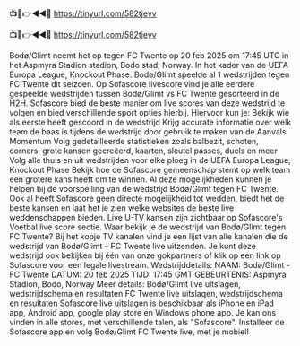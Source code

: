 📺📱👉◄◄🔴 https://tinyurl.com/582tjeyv

📺📱👉◄◄🔴 https://tinyurl.com/582tjeyv


Bodø/Glimt neemt het op tegen FC Twente op 20 feb 2025 om 17:45 UTC in het Aspmyra Stadion stadion, Bodo stad, Norway. In het kader van de UEFA Europa League, Knockout Phase.
Bodø/Glimt speelde al 1 wedstrijden tegen FC Twente dit seizoen.
Op Sofascore livescore vind je alle eerdere gespeelde wedstrijden tussen Bodø/Glimt vs FC Twente gesorteerd in de H2H. Sofascore bied de beste manier om live scores van deze wedstrijd te volgen en bied verschillende sport opties hierbij. Hiervoor kun je:
Bekijk wie als eerste heeft gescoord in de wedstrijd
Krijg accurate informatie over welk team de baas is tijdens de wedstrijd door gebruik te maken van de Aanvals Momentum
Volg gedetailleerde statistieken zoals balbezit, schoten, corners, grote kansen gecreëerd, kaarten, sleutel passes, duels en meer
Volg alle thuis en uit wedstrijden voor elke ploeg in de UEFA Europa League, Knockout Phase
Bekijk hoe de Sofascore gemeenschap stemt op welk team een grotere kans heeft om te winnen.
Al deze mogelijkheden kunnen je helpen bij de voorspelling van de wedstrijd Bodø/Glimt tegen FC Twente. Ook al heeft Sofascore geen directe mogelijkheid tot wedden, biedt het de beste kansen en laat het je zien welke websites de beste live weddenschappen bieden. Live U-TV kansen zijn zichtbaar op Sofascore's Voetbal live score sectie.
Waar bekijk je de wedstrijd van Bodø/Glimt tegen FC Twente? Bij het kopje TV kanalen vind je een lijst van alle kanalen die de wedstrijd van Bodø/Glimt – FC Twente live uitzenden. Je kunt deze wedstrijd ook bekijken bij één van onze gokpartners of klik op een link op Sofascore voor een legale livestream.
Wedstrijddetails:
NAAM: Bodø/Glimt - FC Twente
DATUM: 20 feb 2025
TIJD: 17:45 GMT
GEBEURTENIS: Aspmyra Stadion, Bodo, Norway
Meer details:
Bodø/Glimt live uitslagen, wedstrijdschema en resultaten
FC Twente live uitslagen, wedstrijdschema en resultaten
Sofascore live uitslagen is beschikbaar als iPhone en iPad app, Android app, google play store en Windows phone app. Je kan ons vinden in alle stores, met verschillende talen, als "Sofascore". Installeer de Sofascore app en volg Bodø/Glimt FC Twente live, met je mobiel!

